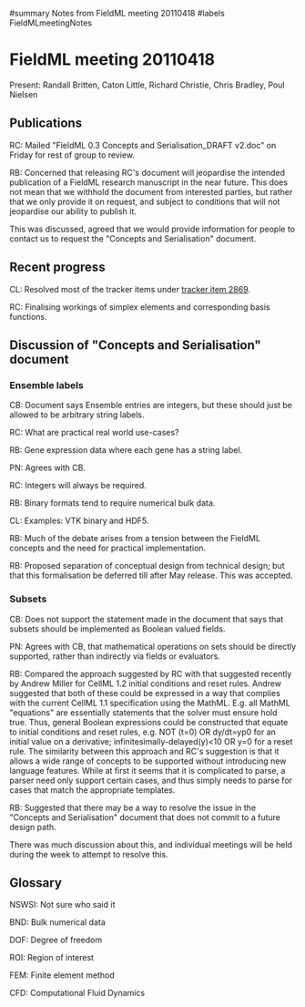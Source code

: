 ﻿#summary Notes from FieldML meeting 20110418
#labels FieldMLmeetingNotes

# FieldML meeting 20110418 #

Present: Randall Britten, Caton Little, Richard Christie, Chris Bradley, Poul Nielsen
## Publications ##
RC: Mailed "FieldML 0.3 Concepts and Serialisation\_DRAFT v2.doc" on Friday for rest of group to review.

RB: Concerned that releasing RC's document will jeopardise the intended publication of a FieldML research manuscript in the near future.  This does not mean that we withhold the document from interested parties, but rather that we only provide it on request, and subject to conditions that will not jeopardise our ability to publish it.

This was discussed, agreed that we would provide information for people to contact us to request the "Concepts and Serialisation" document.

## Recent progress ##
CL: Resolved most of the tracker items under [tracker item 2869](https://tracker.physiomeproject.org/show_bug.cgi?id=2869).

RC: Finalising workings of simplex elements and corresponding basis functions.

## Discussion of "Concepts and Serialisation" document ##
### Ensemble labels ###
CB: Document says Ensemble entries are integers, but these should just be allowed to be arbitrary string labels.

RC: What are practical real world use-cases?

RB: Gene expression data where each gene has a string label.

PN: Agrees with CB.

RC: Integers will always be required.

RB: Binary formats tend to require numerical bulk data.

CL: Examples: VTK binary and HDF5.

RB: Much of the debate arises from a tension between the FieldML concepts and the need for practical implementation.

RB: Proposed separation of conceptual design from technical design; but that this formalisation be deferred till after May release. This was accepted.

### Subsets ###
CB: Does not support the statement made in the document that says that subsets should be implemented as Boolean valued fields.

PN: Agrees with CB, that mathematical operations on sets should be directly supported, rather than indirectly via fields or evaluators.

RB: Compared the approach suggested by RC with that suggested recently by Andrew Miller for CellML 1.2 initial conditions and reset rules.  Andrew suggested that both of these could be expressed in a way that complies with the current CellML 1.1 specification using the MathML. E.g. all MathML "equations" are essentially statements that the solver must ensure hold true.  Thus, general Boolean expressions could be constructed that equate to initial conditions and reset rules, e.g. NOT (t=0) OR dy/dt=yp0 for an initial value on a derivative; infinitesimally-delayed(y)<10 OR y=0 for a reset rule.  The similarity between this approach and RC's suggestion is that it allows a wide range of concepts to be supported without introducing new language features.  While at first it seems that it is complicated to parse, a parser need only support certain cases, and thus simply needs to parse for cases that match the appropriate templates.

RB: Suggested that there may be a way to resolve the issue in the "Concepts and Serialisation" document that does not commit to a future design path.

There was much discussion about this, and individual meetings will be held during the week to attempt to resolve this.

## Glossary ##
NSWSI: Not sure who said it

BND: Bulk numerical data

DOF: Degree of freedom

ROI: Region of interest

FEM: Finite element method

CFD: Computational Fluid Dynamics